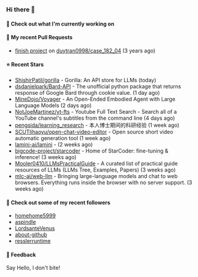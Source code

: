 ### Hi there 👋

#### 👷 Check out what I'm currently working on

#### 🔨 My recent Pull Requests

- [finish project](https://github.com/duytran0998/case_182_04/pull/1) on [duytran0998/case_182_04](https://github.com/duytran0998/case_182_04) (3 years ago)

#### ⭐ Recent Stars

- [ShishirPatil/gorilla](https://github.com/ShishirPatil/gorilla) - Gorilla: An API store for LLMs (today)
- [dsdanielpark/Bard-API](https://github.com/dsdanielpark/Bard-API) - The unofficial python package that returns response of Google Bard through cookie value. (1 day ago)
- [MineDojo/Voyager](https://github.com/MineDojo/Voyager) - An Open-Ended Embodied Agent with Large Language Models (2 days ago)
- [NotJoeMartinez/yt-fts](https://github.com/NotJoeMartinez/yt-fts) - Youtube Full Text Search - Search all of a YouTube channel&#39;s subtitles from the command line  (4 days ago)
- [pengsida/learning_research](https://github.com/pengsida/learning_research) - 本人博士期间的科研经验 (1 week ago)
- [SCUTlihaoyu/open-chat-video-editor](https://github.com/SCUTlihaoyu/open-chat-video-editor) - Open source short video automatic generation tool (1 week ago)
- [lamini-ai/lamini](https://github.com/lamini-ai/lamini) -  (2 weeks ago)
- [bigcode-project/starcoder](https://github.com/bigcode-project/starcoder) - Home of StarCoder: fine-tuning &amp; inference! (3 weeks ago)
- [Mooler0410/LLMsPracticalGuide](https://github.com/Mooler0410/LLMsPracticalGuide) - A curated list of practical guide resources of LLMs (LLMs Tree, Examples, Papers) (3 weeks ago)
- [mlc-ai/web-llm](https://github.com/mlc-ai/web-llm) - Bringing large-language models and chat to web browsers. Everything runs inside the browser with no server support. (3 weeks ago)

#### 👯 Check out some of my recent followers

- [homehome5999](https://github.com/homehome5999)
- [aspindle](https://github.com/aspindle)
- [LordsanteVenus](https://github.com/LordsanteVenus)
- [about-github](https://github.com/about-github)
- [resslerruntime](https://github.com/resslerruntime)

#### 💬 Feedback

Say Hello, I don't bite!